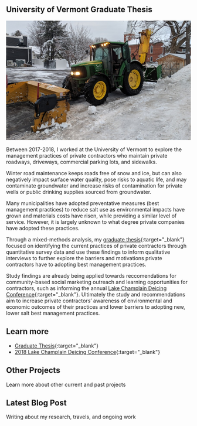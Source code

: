 ## University of Vermont Graduate Thesis

![UVM Thesis](/assets/thesis.jpg)

Between 2017-2018, I worked at the University of Vermont to explore the management practices of private contractors who maintain private roadways, driveways, commercial parking lots, and sidewalks. 

Winter road maintenance keeps roads free of snow and ice, but can also negatively impact surface water quality, pose risks to aquatic life, and may contaminate groundwater and increase risks of contamination for private wells or public drinking supplies sourced from groundwater. 

Many municipalities have adopted preventative measures (best management practices) to reduce salt use as environmental impacts have grown and materials costs have risen, while providing a similar level of service. However, it is largely unknown to what degree private companies have adopted these practices.

Through a mixed-methods analysis, my [graduate thesis](https://scholarworks.uvm.edu/graddis/1040/){:target="_blank"} focused on identifying the current practices of private contractors through quantitative survey data and use these findings to inform qualitative interviews to further explore the barriers and motivations private contractors have to adopting best management practices. 

Study findings are already being applied towards reccomendations for community-based social marketing outreach and learning opportunities for contractors, such as informing the annual [Lake Champlain Deicing Conference](https://www.uvm.edu/seagrant/deicing-conference){:target="_blank"}. Ultimately the study and recommendations aim to increase private contractors’ awareness of environmental and economic outcomes of their practices and lower barriers to adopting new, lower salt best management practices.

## Learn more

- [Graduate Thesis](https://scholarworks.uvm.edu/graddis/1040/){:target="_blank"}
- [2018 Lake Champlain Deicing Conference](https://www.uvm.edu/seagrant/deicing-conference){:target="_blank"}

<div class="card" id="card-allarmwater" style="cursor: pointer;" onClick="window.location='/work';">
    <div class="card-container">
    <h2>Other Projects</h2>
    <p>Learn more about other current and past projects</p>
  </div>
</div>
<div class="card" id="card-blog" style="cursor: pointer;" onclick="window.open('https://medium.com/@holdensparacino/latest', '_blank')">
    <div class="card-container">
    <h2>Latest Blog Post</h2>
    <p>Writing about my research, travels, and ongoing work</p>
  </div>
</div>